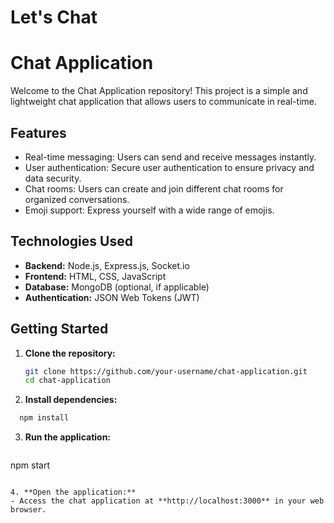 # Let's Chat

# Chat Application

Welcome to the Chat Application repository! This project is a simple and lightweight chat application that allows users to communicate in real-time.

## Features

- Real-time messaging: Users can send and receive messages instantly.
- User authentication: Secure user authentication to ensure privacy and data security.
- Chat rooms: Users can create and join different chat rooms for organized conversations.
- Emoji support: Express yourself with a wide range of emojis.

## Technologies Used

- **Backend:** Node.js, Express.js, Socket.io
- **Frontend:** HTML, CSS, JavaScript
- **Database:** MongoDB (optional, if applicable)
- **Authentication:** JSON Web Tokens (JWT)

## Getting Started

1. **Clone the repository:**
   ```bash
   git clone https://github.com/your-username/chat-application.git
   cd chat-application
   ```

2. **Install dependencies:**
 ```bash
   npm install
   ```

3. **Run the application:**
   ```bash
  npm start
   ```

4. **Open the application:**
  - Access the chat application at **http://localhost:3000** in your web browser.


